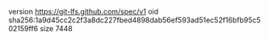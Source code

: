 version https://git-lfs.github.com/spec/v1
oid sha256:1a9d45cc2c2f3a8dc227fbed4898dab56ef593ad51ec52f16bfb95c502159ff6
size 7448
